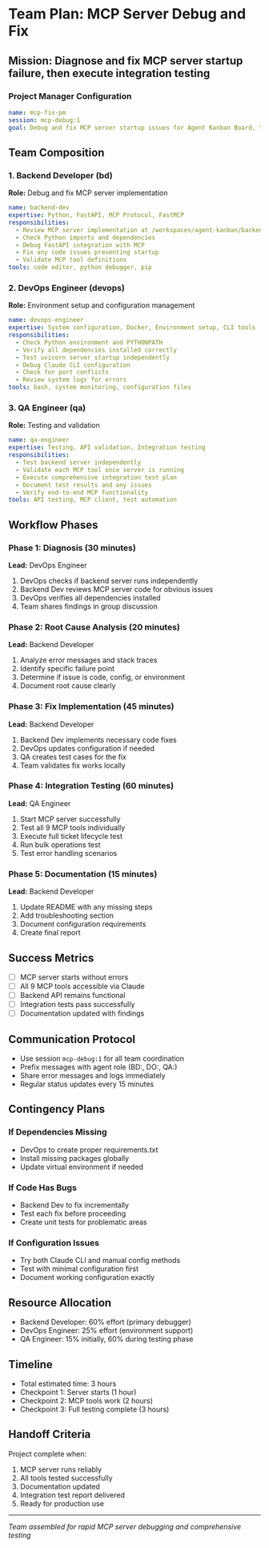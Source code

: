# Team Plan: MCP Server Debug and Fix
## Mission: Diagnose and fix MCP server startup failure, then execute integration testing

### Project Manager Configuration
```yaml
name: mcp-fix-pm
session: mcp-debug:1
goal: Debug and fix MCP server startup issues for Agent Kanban Board, then complete integration testing
```

## Team Composition

### 1. Backend Developer (bd)
**Role:** Debug and fix MCP server implementation
```yaml
name: backend-dev
expertise: Python, FastAPI, MCP Protocol, FastMCP
responsibilities:
  - Review MCP server implementation at /workspaces/agent-kanban/backend/app/mcp/server.py
  - Check Python imports and dependencies
  - Debug FastAPI integration with MCP
  - Fix any code issues preventing startup
  - Validate MCP tool definitions
tools: code editor, python debugger, pip
```

### 2. DevOps Engineer (devops)
**Role:** Environment setup and configuration management
```yaml
name: devops-engineer
expertise: System configuration, Docker, Environment setup, CLI tools
responsibilities:
  - Check Python environment and PYTHONPATH
  - Verify all dependencies installed correctly
  - Test uvicorn server startup independently
  - Debug Claude CLI configuration
  - Check for port conflicts
  - Review system logs for errors
tools: bash, system monitoring, configuration files
```

### 3. QA Engineer (qa)
**Role:** Testing and validation
```yaml
name: qa-engineer
expertise: Testing, API validation, Integration testing
responsibilities:
  - Test backend server independently
  - Validate each MCP tool once server is running
  - Execute comprehensive integration test plan
  - Document test results and any issues
  - Verify end-to-end MCP functionality
tools: API testing, MCP client, test automation
```

## Workflow Phases

### Phase 1: Diagnosis (30 minutes)
**Lead:** DevOps Engineer
1. DevOps checks if backend server runs independently
2. Backend Dev reviews MCP server code for obvious issues
3. DevOps verifies all dependencies installed
4. Team shares findings in group discussion

### Phase 2: Root Cause Analysis (20 minutes)
**Lead:** Backend Developer
1. Analyze error messages and stack traces
2. Identify specific failure point
3. Determine if issue is code, config, or environment
4. Document root cause clearly

### Phase 3: Fix Implementation (45 minutes)
**Lead:** Backend Developer
1. Backend Dev implements necessary code fixes
2. DevOps updates configuration if needed
3. QA creates test cases for the fix
4. Team validates fix works locally

### Phase 4: Integration Testing (60 minutes)
**Lead:** QA Engineer
1. Start MCP server successfully
2. Test all 9 MCP tools individually
3. Execute full ticket lifecycle test
4. Run bulk operations test
5. Test error handling scenarios

### Phase 5: Documentation (15 minutes)
**Lead:** Backend Developer
1. Update README with any missing steps
2. Add troubleshooting section
3. Document configuration requirements
4. Create final report

## Success Metrics
- [ ] MCP server starts without errors
- [ ] All 9 MCP tools accessible via Claude
- [ ] Backend API remains functional
- [ ] Integration tests pass successfully
- [ ] Documentation updated with findings

## Communication Protocol
- Use session `mcp-debug:1` for all team coordination
- Prefix messages with agent role (BD:, DO:, QA:)
- Share error messages and logs immediately
- Regular status updates every 15 minutes

## Contingency Plans

### If Dependencies Missing
- DevOps to create proper requirements.txt
- Install missing packages globally
- Update virtual environment if needed

### If Code Has Bugs
- Backend Dev to fix incrementally
- Test each fix before proceeding
- Create unit tests for problematic areas

### If Configuration Issues
- Try both Claude CLI and manual config methods
- Test with minimal configuration first
- Document working configuration exactly

## Resource Allocation
- Backend Developer: 60% effort (primary debugger)
- DevOps Engineer: 25% effort (environment support)
- QA Engineer: 15% initially, 60% during testing phase

## Timeline
- Total estimated time: 3 hours
- Checkpoint 1: Server starts (1 hour)
- Checkpoint 2: MCP tools work (2 hours)
- Checkpoint 3: Full testing complete (3 hours)

## Handoff Criteria
Project complete when:
1. MCP server runs reliably
2. All tools tested successfully
3. Documentation updated
4. Integration test report delivered
5. Ready for production use

---
*Team assembled for rapid MCP server debugging and comprehensive testing*
